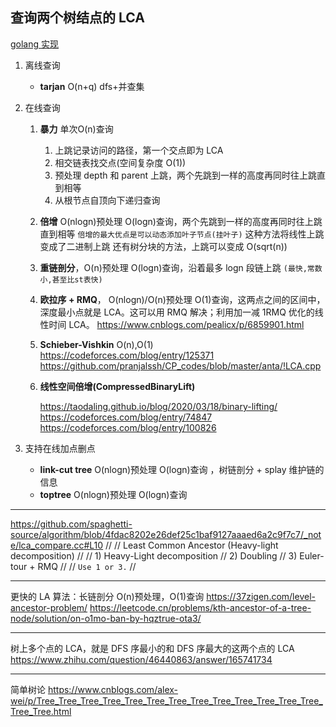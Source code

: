 ## 查询两个树结点的 LCA

[golang 实现](https://github.dev/EndlessCheng/codeforces-go/blob/016834c19c4289ae5999988585474174224f47e2/copypasta/graph_tree.go#L815)

1.  离线查询

    - **tarjan** O(n+q) dfs+并查集

2.  在线查询

    1. **暴力** 单次O(n)查询

       1. 上跳记录访问的路径，第一个交点即为 LCA
       2. 相交链表找交点(空间复杂度 O(1))
       3. 预处理 depth 和 parent 上跳，两个先跳到一样的高度再同时往上跳直到相等
       4. 从根节点自顶向下递归查询

    2. **倍增** O(nlogn)预处理 O(logn)查询，两个先跳到一样的高度再同时往上跳直到相等
       `倍增的最大优点是可以动态添加叶子节点(挂叶子)`
       这种方法将线性上跳变成了二进制上跳
       还有树分块的方法，上跳可以变成 O(sqrt(n))
    3. **重链剖分**，O(n)预处理 O(logn)查询，沿着最多 logn 段链上跳 `(最快,常数小,甚至比st表快)`
    4. **欧拉序 + RMQ**， O(nlogn)/O(n)预处理 O(1)查询，这两点之间的区间中，深度最小点就是 LCA。这可以用 RMQ 解决；利用加一减 1RMQ 优化的线性时间 LCA。
       https://www.cnblogs.com/pealicx/p/6859901.html
    5. **Schieber-Vishkin** O(n),O(1)
       https://codeforces.com/blog/entry/125371
       https://github.com/pranjalssh/CP_codes/blob/master/anta/!LCA.cpp

    6. **线性空间倍增(CompressedBinaryLift)**

       https://taodaling.github.io/blog/2020/03/18/binary-lifting/
       https://codeforces.com/blog/entry/74847
       https://codeforces.com/blog/entry/100826

3.  支持在线加点删点
    - **link-cut tree** O(nlogn)预处理 O(logn)查询 ，树链剖分 + splay 维护链的信息
    - **toptree** O(nlogn)预处理 O(logn)查询

---

https://github.com/spaghetti-source/algorithm/blob/4fdac8202e26def25c1baf9127aaaed6a2c9f7c7/_note/lca_compare.cc#L10
//
// Least Common Ancestor (Heavy-light decomposition)
//
// 1) Heavy-Light decomposition
// 2) Doubling
// 3) Euler-tour + RMQ
//
// `Use 1 or 3.`
//

---

更快的 LA 算法：长链剖分 O(n)预处理，O(1)查询
https://37zigen.com/level-ancestor-problem/
https://leetcode.cn/problems/kth-ancestor-of-a-tree-node/solution/on-o1mo-ban-by-hqztrue-ota3/

---

树上多个点的 LCA，就是 DFS 序最小的和 DFS 序最大的这两个点的 LCA
https://www.zhihu.com/question/46440863/answer/165741734

---

简单树论
https://www.cnblogs.com/alex-wei/p/Tree_Tree_Tree_Tree_Tree_Tree_Tree_Tree_Tree_Tree_Tree_Tree_Tree_Tree_Tree.html

